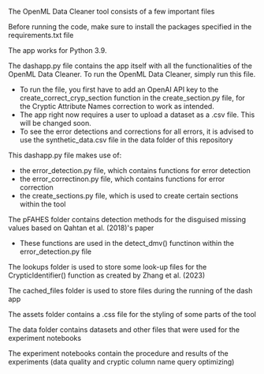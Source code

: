 The OpenML Data Cleaner tool consists of a few important files

Before running the code, make sure to install the packages specified in the requirements.txt file

The app works for Python 3.9.

The dashapp.py file contains the app itself with all the functionalities of the OpenML Data Cleaner.
To run the OpenML Data Cleaner, simply run this file.
* To run the file, you first have to add an OpenAI API key to the create_correct_cryp_section function in the create_section.py file, for the Cryptic Attribute Names correction to work as intended.
* The app right now requires a user to upload a dataset as a .csv file. This will be changed soon.
* To see the error detections and corrections for all errors, it is advised to use the synthetic_data.csv file in the data folder of this repository

This dashapp.py file makes use of:
* the error_detection.py file, which contains functions for error detection
* the error_correctinon.py file, which contains functions for error correction
* the create_sections.py file, which is used to create certain sections within the tool

The pFAHES folder contains detection methods for the disguised missing values based on Qahtan et al. (2018)'s paper
* These functions are used in the detect_dmv() functinon within the error_detection.py file

The lookups folder is used to store some look-up files for the CrypticIdentifier() function as created by Zhang et al. (2023)

The cached_files folder is used to store files during the running of the dash app

The assets folder contains a .css file for the styling of some parts of the tool

The data folder contains datasets and other files that were used for the experiment notebooks

The experiment notebooks contain the procedure and results of the experiments (data quality and cryptic column name query optimizing)

